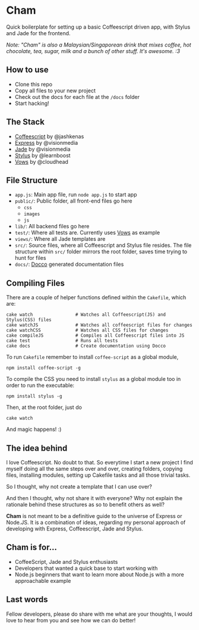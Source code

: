 # Cham
Quick boilerplate for setting up a basic Coffeescript driven app, with Stylus and Jade for the frontend. 

*Note: "Cham" is also a Malaysian/Singaporean drink that mixes coffee, hot chocolate, tea, sugar, milk and a bunch of other stuff. It's awesome. :3*

## How to use
* Clone this repo
* Copy all files to your new project
* Check out the docs for each file at the `/docs` folder
* Start hacking!

## The Stack
* [Coffeescript](https://github.com/jashkenas/coffee-script) by @jashkenas
* [Express](https://github.com/visionmedia/express) by @visionmedia
* [Jade](https://github.com/visionmedia/jade) by @visionmedia
* [Stylus](https://github.com/learnboost/stylus) by @learnboost
* [Vows](https://github.com/cloudhead/vows) by @cloudhead

## File Structure
* `app.js`: Main app file, run `node app.js` to start app
* `public/`: Public folder, all front-end files go here
  * `css`
  * `images`
  * `js`
* `lib/`: All backend files go here
* `test/`: Where all tests are. Currently uses [Vows](http://vowsjs.org/) as example
* `views/`: Where all Jade templates are
* `src/`: Source files, where all Coffeescript and Stylus file resides. The file structure within `src/` folder mirrors the root folder, saves time trying to hunt for files
* `docs/`: [Docco](http://jashkenas.github.com/docco/) generated documentation files

## Compiling Files
There are a couple of helper functions defined within the `Cakefile`, which are: 

    cake watch                # Watches all Coffeescript(JS) and Stylus(CSS) files
    cake watchJS              # Watches all coffeescript files for changes
    cake watchCSS             # Watches all CSS files for changes
    cake compileJS            # Compiles all Coffeescript files into JS
    cake test                 # Runs all tests
    cake docs                 # Create documentation using Docco

To run `Cakefile` remember to install `coffee-script` as a global module, 

    npm install coffee-script -g
    
To compile the CSS you need to install `stylus` as a global module too in order to run the executable:
  
    npm install stylus -g
    
Then, at the root folder, just do 

    cake watch
    
And magic happens! :)

## The idea behind
I love Coffeescript. No doubt to that. So everytime I start a new project I find myself doing all the same steps over and over, creating folders, copying files, installing modules, setting up Cakefile tasks and all those trivial tasks. 

So I thought, why not create a template that I can use over? 

And then I thought, why not share it with everyone? Why not explain the rationale behind these structures as so to benefit others as well?

**Cham** is not meant to be a definitive guide to the universe of Express or Node.JS. It is a combination of ideas, regarding my personal approach of developing with Express, Coffeescript,  Jade and Stylus. 

## Cham is for...
* CoffeeScript, Jade and Stylus enthusiasts
* Developers that wanted a quick base to start working with
* Node.js beginners that want to learn more about Node.js with a more approachable example

## Last words
Fellow developers, please do share with me what are your thoughts, I would love to hear from you and see how we can do better!
